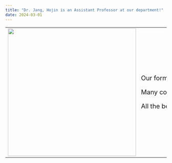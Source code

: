 ```yaml
---
title: "Dr. Jang, Hojin is an Assistant Professor at our department!"
date: 2024-03-01
---
```


<table> 
    <tr>
        <td>
            <div style='width:400px'> 
                <center> <img src='https://bspl.korea.ac.kr/image/bspl/DrJangHJ_circle.jpg' width=400> </center>
        </td>
        <td>
            <div style='width:2000'> 
<p style='font-size: 20px'> Our former Master's student Dr. Hojin Jang was appointed as an Assistant Professor at our department! </p> 

<p style='font-size: 20px'> Many congrats Dr. Jang for your achievement! </p>

<p style='font-size: 20px'> All the best in your new position and keep up the great work! </p> </div>
        </td>
    </tr>
</table>

